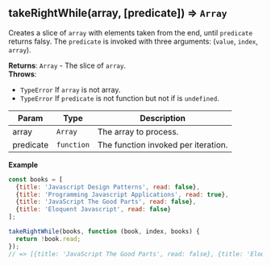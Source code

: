 <a name="takeRightWhile"></a>

## takeRightWhile(array, [predicate]) ⇒ <code>Array</code>
Creates a slice of `array` with elements taken from the end, until `predicate` returns falsy.
The `predicate` is invoked with three arguments: (`value`, `index`, `array`).

**Returns**: <code>Array</code> - The slice of `array`.  
**Throws**:

- <code>TypeError</code> If `array` is not array.
- <code>TypeError</code> If `predicate` is not function but not if is `undefined`.


| Param | Type | Description |
| --- | --- | --- |
| array | <code>Array</code> | The array to process. |
| predicate | <code>function</code> | The function invoked per iteration. |

**Example**  
```js
const books = [
  {title: 'Javascript Design Patterns', read: false},
  {title: 'Programming Javascript Applications', read: true},
  {title: 'JavaScript The Good Parts', read: false},
  {title: 'Eloquent Javascript', read: false}
];

takeRightWhile(books, function (book, index, books) {
  return !book.read;
});
// => [{title: 'JavaScript The Good Parts', read: false}, {title: 'Eloquent Javascript', read: false}]
```
